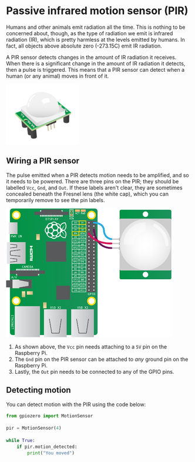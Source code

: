 # Passive infrared motion sensor (PIR)

Humans and other animals emit radiation all the time. This is nothing to be concerned about, though, as the type of radiation we emit is infrared radiation (IR), which is pretty harmless at the levels emitted by humans. In fact, all objects above absolute zero (-273.15C) emit IR radiation.

A PIR sensor detects changes in the amount of IR radiation it receives. When there is a significant change in the amount of IR radiation it detects, then a pulse is triggered. This means that a PIR sensor can detect when a human (or any animal) moves in front of it.

![pir](images/pir_module.png)

## Wiring a PIR sensor

The pulse emitted when a PIR detects motion needs to be amplified, and so it needs to be powered. There are three pins on the PIR; they should be labelled `Vcc`, `Gnd`, and `Out`. If these labels aren't clear, they are sometimes concealed beneath the Fresnel lens (the white cap), which you can temporarily remove to see the pin labels.

![wiring](images/pir_wiring.png)

1. As shown above, the `Vcc` pin needs attaching to a `5V` pin on the Raspberry Pi.
1. The `Gnd` pin on the PIR sensor can be attached to *any* ground pin on the Raspberry Pi.
1. Lastly, the `Out` pin needs to be connected to any of the GPIO pins.

## Detecting motion

You can detect motion with the PIR using the code below:

```python
from gpiozero import MotionSensor

pir = MotionSensor(4)

while True:
    if pir.motion_detected:
        print("You moved")
```
